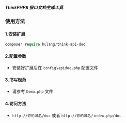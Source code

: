 ##### ThinkPHP8 接口文档生成工具

### 使用方法

#### 1.安装扩展

```php
composer require hulang/think-api-doc
```

#### 2.配置参数

- 安装好扩展后在 `config\apidoc.php` 配置文件

#### 3.书写规范

- 请参考 `Demo.php` 文件

#### 4.访问方法

- `http://你的域名/doc` 或者 `http://你的域名/index.php/doc`
